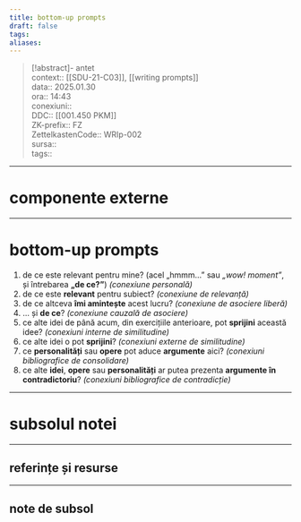 ```yaml
---
title: bottom-up prompts
draft: false
tags: 
aliases: 
---
```

> [!abstract]- antet  
> context::  [[SDU-21-C03]], [[writing prompts]]  
> data:: 2025.01.30  
> ora:: 14:43  
> conexiuni::  
> DDC::  [[001.450 PKM]]  
> ZK-prefix::  FZ  
> ZettelkastenCode::  WRIp-002  
> sursa::  
> tags::  


---
# componente externe


---

# bottom-up prompts

1. de ce este relevant pentru mine? (acel „hmmm...” sau *„wow! moment”*, și întrebarea **„de ce?”**) *(conexiune personală)*
2. de ce este **relevant** pentru subiect? *(conexiune de relevanță)*
3. de ce altceva **îmi amintește** acest lucru? *(conexiune de asociere liberă)*
4. ... și **de ce**? *(conexiune cauzală de asociere)*
5. ce alte idei de până acum, din exercițiile anterioare, pot **sprijini** această idee? *(conexiuni interne de similitudine)*
6. ce alte idei o pot **sprijini**? *(conexiuni externe de similitudine)*
7. ce **personalități** sau **opere** pot aduce **argumente** aici? *(conexiuni bibliografice de consolidare)*
8. ce alte **idei**, **opere** sau **personalități** ar putea prezenta **argumente în contradictoriu**? *(conexiuni bibliografice de contradicție)*


---
# subsolul notei
---
## referințe și resurse


---
## note de subsol  